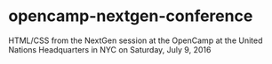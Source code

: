 # opencamp-nextgen-conference
HTML/CSS from the NextGen session at the OpenCamp at the United Nations Headquarters in NYC on Saturday, July 9, 2016
